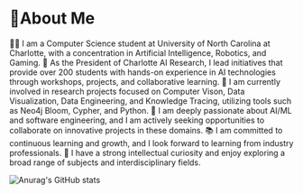 # 🌟About Me
👨‍🎓 I am a Computer Science student at University of North Carolina at Charlotte, with a concentration in Artificial Intelligence, Robotics, and Gaming.
💪 As the President of Charlotte AI Research, I lead initiatives that provide over 200 students with hands-on experience in AI technologies through workshops, projects, and collaborative learning.
🔬 I am currently involved in research projects focused on Computer Vison, Data Visualization, Data Engineering, and Knowledge Tracing, utilizing tools such as Neo4j Bloom, Cypher, and Python.
🤝 I am deeply passionate about AI/ML and software engineering, and I am actively seeking opportunities to collaborate on innovative projects in these domains.
📚 I am committed to continuous learning and growth, and I look forward to learning from industry professionals.
🌱 I have a strong intellectual curiosity and enjoy exploring a broad range of subjects and interdisciplinary fields.


<!--
**kentoHopkins/kentoHopkins** is a ✨ _special_ ✨ repository because its `README.md` (this file) appears on your GitHub profile.

Here are some ideas to get you started:

- 🔭 I’m currently working on ...
- 🌱 I’m currently learning ...
- 👯 I’m looking to collaborate on ...
- 🤔 I’m looking for help with ...
- 💬 Ask me about ...
- 📫 How to reach me: ...
- 😄 Pronouns: ...
- ⚡ Fun fact: ...
-->
![Anurag's GitHub stats](https://github-readme-stats.vercel.app/api?username=kentoHopkins&show_icons=true&theme=radical)
